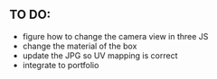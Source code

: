 ## TO DO:

- figure how to change the camera view in three JS
- change the material of the box
- update the JPG so UV mapping is correct
- integrate to portfolio
